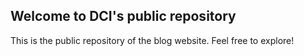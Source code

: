 ## Welcome to DCI's public repository

This is the public repository of the blog website. Feel free to explore!